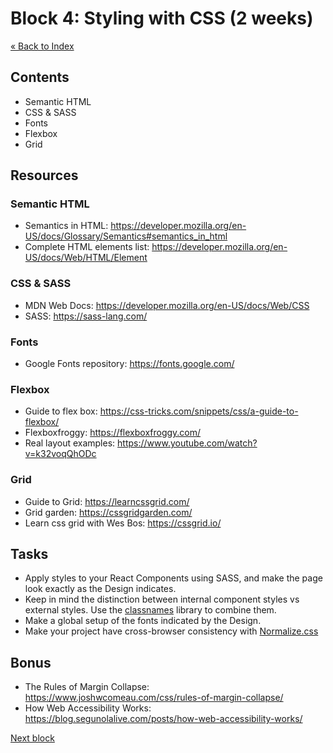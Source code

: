 # Block 4: Styling with CSS (2 weeks)

[« Back to Index](../../README.md)

## Contents

- Semantic HTML
- CSS & SASS
- Fonts
- Flexbox
- Grid

## Resources

### Semantic HTML

- Semantics in HTML: <https://developer.mozilla.org/en-US/docs/Glossary/Semantics#semantics_in_html>
- Complete HTML elements list: <https://developer.mozilla.org/en-US/docs/Web/HTML/Element>

### CSS & SASS

- MDN Web Docs: <https://developer.mozilla.org/en-US/docs/Web/CSS>
- SASS: <https://sass-lang.com/>

### Fonts

- Google Fonts repository: <https://fonts.google.com/>

### Flexbox

- Guide to flex box: <https://css-tricks.com/snippets/css/a-guide-to-flexbox/>
- Flexboxfroggy: <https://flexboxfroggy.com/>
- Real layout examples: <https://www.youtube.com/watch?v=k32voqQhODc>

### Grid

- Guide to Grid: <https://learncssgrid.com/>
- Grid garden: <https://cssgridgarden.com/>
- Learn css grid with Wes Bos: <https://cssgrid.io/>

## Tasks

- Apply styles to your React Components using SASS, and make the page look exactly as the Design indicates.
- Keep in mind the distinction between internal component styles vs external styles. Use the [classnames](https://www.npmjs.com/package/classnames) library to combine them.
- Make a global setup of the fonts indicated by the Design.
- Make your project have cross-browser consistency with [Normalize.css](https://necolas.github.io/normalize.css/)

## Bonus

- The Rules of Margin Collapse: <https://www.joshwcomeau.com/css/rules-of-margin-collapse/>
- How Web Accessibility Works: <https://blog.segunolalive.com/posts/how-web-accessibility-works/>

[Next block](../block-5/index.md)
